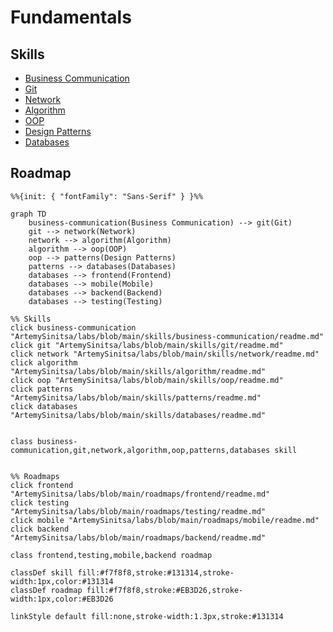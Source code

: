 # Fundamentals

## Skills
* [Business Communication](../../skills/business-communication/readme.md)
* [Git](../../skills/git/readme.md)
* [Network](../../skills/network/readme.md)
* [Algorithm](../../skills/algorithm/readme.md)
* [OOP](../../skills/oop/readme.md)
* [Design Patterns](../../skills/patterns/readme.md)
* [Databases](../../skills/databases/readme.md)

## Roadmap 

```mermaid
%%{init: { "fontFamily": "Sans-Serif" } }%%

graph TD
    business-communication(Business Communication) --> git(Git)
    git --> network(Network)
    network --> algorithm(Algorithm)
    algorithm --> oop(OOP)
    oop --> patterns(Design Patterns)
    patterns --> databases(Databases)
    databases --> frontend(Frontend)
    databases --> mobile(Mobile)
    databases --> backend(Backend)
    databases --> testing(Testing)

%% Skills
click business-communication "ArtemySinitsa/labs/blob/main/skills/business-communication/readme.md"
click git "ArtemySinitsa/labs/blob/main/skills/git/readme.md"
click network "ArtemySinitsa/labs/blob/main/skills/network/readme.md"
click algorithm "ArtemySinitsa/labs/blob/main/skills/algorithm/readme.md"
click oop "ArtemySinitsa/labs/blob/main/skills/oop/readme.md"
click patterns "ArtemySinitsa/labs/blob/main/skills/patterns/readme.md"
click databases "ArtemySinitsa/labs/blob/main/skills/databases/readme.md"


class business-communication,git,network,algorithm,oop,patterns,databases skill


%% Roadmaps
click frontend "ArtemySinitsa/labs/blob/main/roadmaps/frontend/readme.md"
click testing "ArtemySinitsa/labs/blob/main/roadmaps/testing/readme.md"
click mobile "ArtemySinitsa/labs/blob/main/roadmaps/mobile/readme.md"
click backend "ArtemySinitsa/labs/blob/main/roadmaps/backend/readme.md"

class frontend,testing,mobile,backend roadmap

classDef skill fill:#f7f8f8,stroke:#131314,stroke-width:1px,color:#131314
classDef roadmap fill:#f7f8f8,stroke:#EB3D26,stroke-width:1px,color:#EB3D26

linkStyle default fill:none,stroke-width:1.3px,stroke:#131314

```